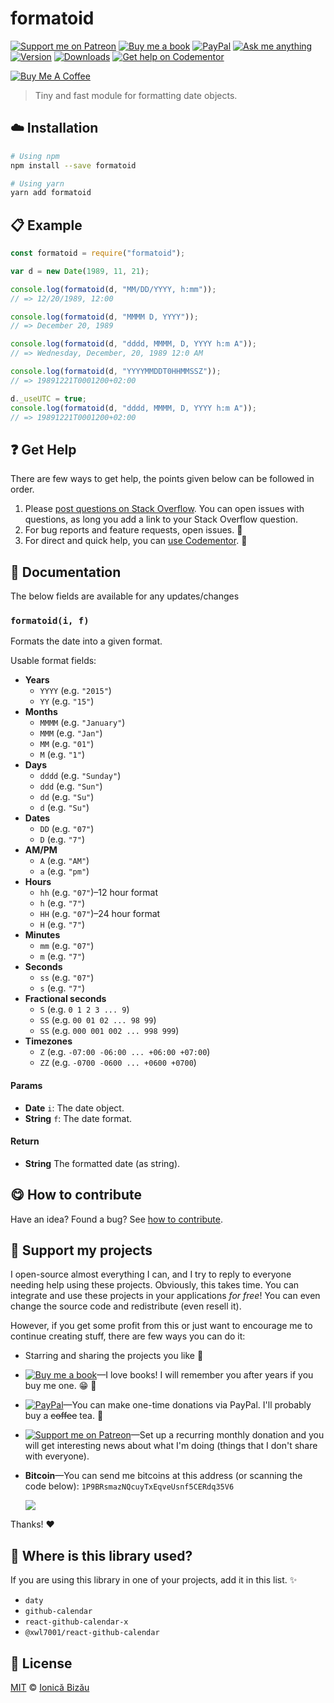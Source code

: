 <!-- Please do not edit this file. Edit the `blah` field in the `package.json` instead. If in doubt, open an issue. -->


















# formatoid

 [![Support me on Patreon][badge_patreon]][patreon] [![Buy me a book][badge_amazon]][amazon] [![PayPal][badge_paypal_donate]][paypal-donations] [![Ask me anything](https://img.shields.io/badge/ask%20me-anything-1abc9c.svg)](https://github.com/IonicaBizau/ama) [![Version](https://img.shields.io/npm/v/formatoid.svg)](https://www.npmjs.com/package/formatoid) [![Downloads](https://img.shields.io/npm/dt/formatoid.svg)](https://www.npmjs.com/package/formatoid) [![Get help on Codementor](https://cdn.codementor.io/badges/get_help_github.svg)](https://www.codementor.io/johnnyb?utm_source=github&utm_medium=button&utm_term=johnnyb&utm_campaign=github)

<a href="https://www.buymeacoffee.com/H96WwChMy" target="_blank"><img src="https://www.buymeacoffee.com/assets/img/custom_images/yellow_img.png" alt="Buy Me A Coffee"></a>







> Tiny and fast module for formatting date objects.

















## :cloud: Installation

```sh
# Using npm
npm install --save formatoid

# Using yarn
yarn add formatoid
```













## :clipboard: Example



```js
const formatoid = require("formatoid");

var d = new Date(1989, 11, 21);

console.log(formatoid(d, "MM/DD/YYYY, h:mm"));
// => 12/20/1989, 12:00

console.log(formatoid(d, "MMMM D, YYYY"));
// => December 20, 1989

console.log(formatoid(d, "dddd, MMMM, D, YYYY h:m A"));
// => Wednesday, December, 20, 1989 12:0 AM

console.log(formatoid(d, "YYYYMMDDT0HHMMSSZ"));
// => 19891221T0001200+02:00

d._useUTC = true;
console.log(formatoid(d, "dddd, MMMM, D, YYYY h:m A"));
// => 19891221T0001200+02:00
```











## :question: Get Help

There are few ways to get help, the points given below can be followed in order.



 1. Please [post questions on Stack Overflow](https://stackoverflow.com/questions/ask). You can open issues with questions, as long you add a link to your Stack Overflow question.
 2. For bug reports and feature requests, open issues. :bug:
 3. For direct and quick help, you can [use Codementor](https://www.codementor.io/johnnyb). :rocket:





## :memo: Documentation
The below fields are available for any updates/changes


### `formatoid(i, f)`
Formats the date into a given format.

Usable format fields:

 - **Years**
     - `YYYY` (e.g. `"2015"`)
     - `YY` (e.g. `"15"`)
 - **Months**
     - `MMMM` (e.g. `"January"`)
     - `MMM` (e.g. `"Jan"`)
     - `MM` (e.g. `"01"`)
     - `M` (e.g. `"1"`)
 - **Days**
     - `dddd` (e.g. `"Sunday"`)
     - `ddd` (e.g. `"Sun"`)
     - `dd` (e.g. `"Su"`)
     - `d` (e.g. `"Su"`)
 - **Dates**
     - `DD` (e.g. `"07"`)
     - `D` (e.g. `"7"`)
 - **AM/PM**
     - `A` (e.g. `"AM"`)
     - `a` (e.g. `"pm"`)
 - **Hours**
     - `hh` (e.g. `"07"`)–12 hour format
     - `h` (e.g. `"7"`)
     - `HH` (e.g. `"07"`)–24 hour format
     - `H` (e.g. `"7"`)
 - **Minutes**
     - `mm` (e.g. `"07"`)
     - `m` (e.g. `"7"`)
 - **Seconds**
     - `ss` (e.g. `"07"`)
     - `s` (e.g. `"7"`)
 - **Fractional seconds**
     - `S` (e.g. `0 1 2 3 ... 9`)
     - `SS` (e.g. `00 01 02 ... 98 99`)
     - `SS` (e.g. `000 001 002 ... 998 999`)
 - **Timezones**
     - `Z` (e.g. `-07:00 -06:00 ... +06:00 +07:00`)
     - `ZZ` (e.g. `-0700 -0600 ... +0600 +0700`)

#### Params

- **Date** `i`: The date object.
- **String** `f`: The date format.

#### Return
- **String** The formatted date (as string).














## :yum: How to contribute
Have an idea? Found a bug? See [how to contribute][contributing].


## :sparkling_heart: Support my projects
I open-source almost everything I can, and I try to reply to everyone needing help using these projects. Obviously,
this takes time. You can integrate and use these projects in your applications *for free*! You can even change the source code and redistribute (even resell it).

However, if you get some profit from this or just want to encourage me to continue creating stuff, there are few ways you can do it:


 - Starring and sharing the projects you like :rocket:
 - [![Buy me a book][badge_amazon]][amazon]—I love books! I will remember you after years if you buy me one. :grin: :book:
 - [![PayPal][badge_paypal]][paypal-donations]—You can make one-time donations via PayPal. I'll probably buy a ~~coffee~~ tea. :tea:
 - [![Support me on Patreon][badge_patreon]][patreon]—Set up a recurring monthly donation and you will get interesting news about what I'm doing (things that I don't share with everyone).
 - **Bitcoin**—You can send me bitcoins at this address (or scanning the code below): `1P9BRsmazNQcuyTxEqveUsnf5CERdq35V6`

    ![](https://i.imgur.com/z6OQI95.png)


Thanks! :heart:
















## :dizzy: Where is this library used?
If you are using this library in one of your projects, add it in this list. :sparkles:

 - `daty`
 - `github-calendar`
 - `react-github-calendar-x`
 - `@xwl7001/react-github-calendar`











## :scroll: License

[MIT][license] © [Ionică Bizău][website]






[license]: /LICENSE
[website]: https://ionicabizau.net
[contributing]: /CONTRIBUTING.md
[docs]: /DOCUMENTATION.md
[badge_patreon]: https://ionicabizau.github.io/badges/patreon.svg
[badge_amazon]: https://ionicabizau.github.io/badges/amazon.svg
[badge_paypal]: https://ionicabizau.github.io/badges/paypal.svg
[badge_paypal_donate]: https://ionicabizau.github.io/badges/paypal_donate.svg
[patreon]: https://www.patreon.com/ionicabizau
[amazon]: http://amzn.eu/hRo9sIZ
[paypal-donations]: https://www.paypal.com/cgi-bin/webscr?cmd=_s-xclick&hosted_button_id=RVXDDLKKLQRJW
